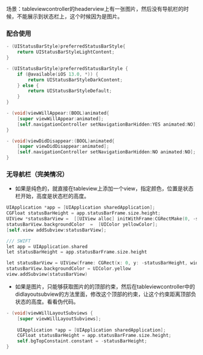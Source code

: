 场景：tableviewcontroller的headerview上有一张图片，然后没有导航栏的时候，不能展示到状态栏上，这个时候因为是图片。

### 配合使用

```objectivec
- (UIStatusBarStyle)preferredStatusBarStyle{
    return UIStatusBarStyleLightContent;
}

- (UIStatusBarStyle)preferredStatusBarStyle {
    if (@available(iOS 13.0, *)) {
        return UIStatusBarStyleDarkContent;
    } else {
        return UIStatusBarStyleDefault;
    }
}
```

```objectivec
- (void)viewWillAppear:(BOOL)animated{
    [super viewWillAppear:animated];
    [self.navigationController setNavigationBarHidden:YES animated:NO];
}

- (void)viewDidDisappear:(BOOL)animated{
    [super viewDidDisappear:animated];
    [self.navigationController setNavigationBarHidden:NO animated:NO];
}
```

### 无导航栏（完美情况）

- 如果是纯色的，就直接在tableview上添加一个view，指定颜色，位置是状态栏开始，高度是状态栏的高度。

```objectivec
UIApplication *app = [UIApplication sharedApplication];
CGFloat statusBarHeight = app.statusBarFrame.size.height;
UIView *statusBarView =  [[UIView alloc] initWithFrame:CGRectMake(0, -statusBarHeight, [UIScreen mainScreen].bounds.size.width, statusBarHeight)];
statusBarView.backgroundColor  =  [UIColor yellowColor];
[self.view addSubview:statusBarView]; 

/// SWIFT
let app = UIApplication.shared
let statusBarHeight = app.statusBarFrame.size.height

let statusBarView = UIView(frame: CGRect(x: 0, y: -statusBarHeight, width: UIScreen.main.bounds.size.width, height: statusBarHeight))
statusBarView.backgroundColor = UIColor.yellow
view.addSubview(statusBarView)
```

- 如果是图片，只能够获取图片的的顶部约束，然后在tableviewcontroller中的didlayoutsubview的方法里面，修改这个顶部的约束，让这个约束距离顶部负状态的高度。看看伪代码。

```objectivec
- (void)viewWillLayoutSubviews {
    [super viewWillLayoutSubviews];
    
    UIApplication *app = [UIApplication sharedApplication];
    CGFloat statusBarHeight = app.statusBarFrame.size.height;
    self.bgTopConstaint.constant = -statusBarHeight;
}
```